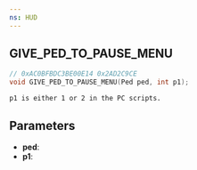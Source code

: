 ```yaml
---
ns: HUD
---
```

## GIVE_PED_TO_PAUSE_MENU

```c
// 0xAC0BFBDC3BE00E14 0x2AD2C9CE
void GIVE_PED_TO_PAUSE_MENU(Ped ped, int p1);
```

```
p1 is either 1 or 2 in the PC scripts.  
```

## Parameters
* **ped**: 
* **p1**: 

